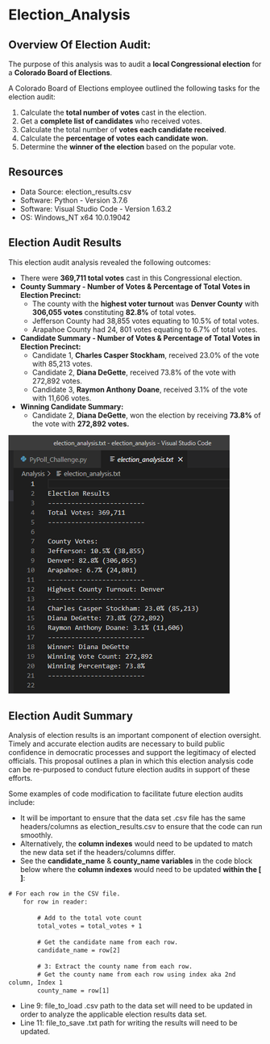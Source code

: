 # Election_Analysis

## Overview Of Election Audit: 
The purpose of this analysis was to audit a **local Congressional election** for a **Colorado Board of Elections**.  

A Colorado Board of Elections employee outlined the following tasks for the election audit: 

1. Calculate the **total number of votes** cast in the election. 
2. Get a **complete list of candidates** who received votes. 
3. Calculate the total number of **votes each candidate received**. 
4. Calculate the **percentage of votes each candidate won.** 
5. Determine the **winner of the election** based on the popular vote. 

## Resources
- Data Source: election_results.csv
- Software: Python - Version 3.7.6
- Software: Visual Studio Code - Version 1.63.2
- OS: Windows_NT x64 10.0.19042

## Election Audit Results
This election audit analysis revealed the following outcomes: 
- There were **369,711 total votes** cast in this Congressional election.
- **County Summary - Number of Votes & Percentage of Total Votes in Election Precinct:** 
  - The county with the **highest voter turnout** was **Denver County** with **306,055 votes** constituting **82.8%** of total votes.
  - Jefferson County had 38,855 votes equating to 10.5% of total votes.
  - Arapahoe County had 24, 801 votes equating to 6.7% of total votes. 
- **Candidate Summary - Number of Votes & Percentage of Total Votes in Election Precinct:** 
  - Candidate 1, **Charles Casper Stockham**, received 23.0% of the vote with 85,213 votes.  
  - Candidate 2, **Diana DeGette**, received 73.8% of the vote with 272,892 votes.
  - Candidate 3, **Raymon Anthony Doane**, received 3.1% of the vote with 11,606 votes.
- **Winning Candidate Summary:**
  - Candidate 2, **Diana DeGette**, won the election by receiving **73.8%** of the vote with **272,892 votes.**  

![PyPoll_Challenge.py_txt_file.png](Resources/PyPoll_Challenge.py_txt_file.png)

## Election Audit Summary
Analysis of election results is an important component of election oversight. Timely and accurate election audits are necessary to build public confidence in democratic processes and support the legitimacy of elected officials. This proposal outlines a plan in which this election analysis code can be re-purposed to conduct future election audits in support of these efforts.

Some examples of code modification to facilitate future election audits include: 
- It will be important to ensure that the data set .csv file has the same headers/columns as election_results.csv to ensure that the code can run smoothly. 
- Alternatively, the **column indexes** would need to be updated to match the new data set if the headers/columns differ. 
- See the **candidate_name** & **county_name variables** in the code block below where the **column indexes** would need to be updated **within the [ ]**:
```
# For each row in the CSV file.
    for row in reader:

        # Add to the total vote count
        total_votes = total_votes + 1

        # Get the candidate name from each row.
        candidate_name = row[2]

        # 3: Extract the county name from each row.
        # Get the county name from each row using index aka 2nd column, Index 1
        county_name = row[1]  
 ```
- Line 9: file_to_load .csv path to the data set will need to be updated in order to analyze the applicable election results data set.
- Line 11: file_to_save .txt path for writing the results will need to be updated. 
